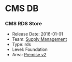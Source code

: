 # CMS DB
### CMS RDS Store
* Release Date: 2016-01-01
* Team: [Supply Management](../teams/supply.md)
* Type: rds
* Level: Foundation
* Area: [Premise v2](../areas/v2.png)
